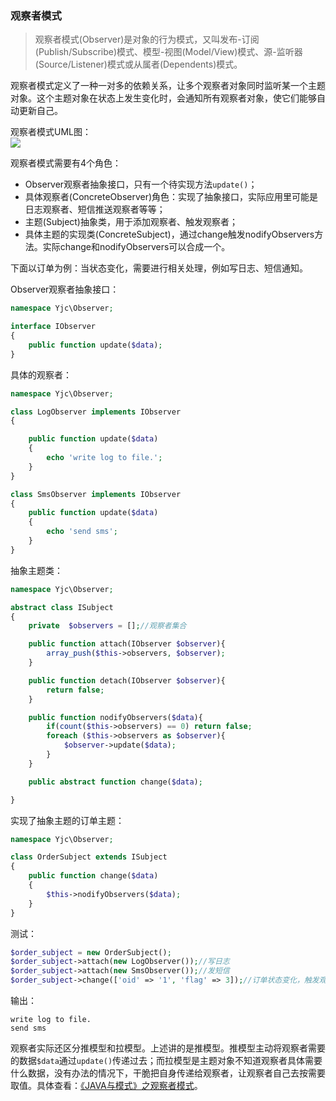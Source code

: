 ### 观察者模式

>观察者模式(Observer)是对象的行为模式，又叫发布-订阅(Publish/Subscribe)模式、模型-视图(Model/View)模式、源-监听器(Source/Listener)模式或从属者(Dependents)模式。

  观察者模式定义了一种一对多的依赖关系，让多个观察者对象同时监听某一个主题对象。这个主题对象在状态上发生变化时，会通知所有观察者对象，使它们能够自动更新自己。

观察者模式UML图：  
![](http://images2015.cnblogs.com/blog/663847/201706/663847-20170625134129304-1061334559.png)

观察者模式需要有4个角色：

- Observer观察者抽象接口，只有一个待实现方法`update()`；
- 具体观察者(ConcreteObserver)角色：实现了抽象接口，实际应用里可能是日志观察者、短信推送观察者等等；
- 主题(Subject)抽象类，用于添加观察者、触发观察者；
- 具体主题的实现类(ConcreteSubject)，通过change触发nodifyObservers方法。实际change和nodifyObservers可以合成一个。

下面以订单为例：当状态变化，需要进行相关处理，例如写日志、短信通知。

Observer观察者抽象接口：
``` php
namespace Yjc\Observer;

interface IObserver
{
    public function update($data);
}
```

具体的观察者：
``` php
namespace Yjc\Observer;

class LogObserver implements IObserver
{

    public function update($data)
    {
        echo 'write log to file.';
    }
}

class SmsObserver implements IObserver
{
    public function update($data)
    {
        echo 'send sms';
    }
}
```

抽象主题类：
``` php
namespace Yjc\Observer;

abstract class ISubject
{
    private  $observers = [];//观察者集合

    public function attach(IObserver $observer){
        array_push($this->observers, $observer);
    }

    public function detach(IObserver $observer){
        return false;
    }

    public function nodifyObservers($data){
        if(count($this->observers) == 0) return false;
        foreach ($this->observers as $observer){
            $observer->update($data);
        }
    }

    public abstract function change($data);

}
```

实现了抽象主题的订单主题：
``` php
namespace Yjc\Observer;

class OrderSubject extends ISubject
{
    public function change($data)
    {
        $this->nodifyObservers($data);
    }
}
```

测试：
``` php
$order_subject = new OrderSubject();
$order_subject->attach(new LogObserver());//写日志
$order_subject->attach(new SmsObserver());//发短信
$order_subject->change(['oid' => '1', 'flag' => 3]);//订单状态变化，触发观察者
```

输出：
```
write log to file.
send sms
```

观察者实际还区分推模型和拉模型。上述讲的是推模型。推模型主动将观察者需要的数据`$data`通过`update()`传递过去；而拉模型是主题对象不知道观察者具体需要什么数据，没有办法的情况下，干脆把自身传递给观察者，让观察者自己去按需要取值。具体查看：[《JAVA与模式》之观察者模式](http://www.cnblogs.com/java-my-life/archive/2012/05/16/2502279.html)。